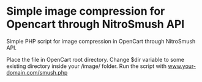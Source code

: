 # Simple image compression for Opencart through NitroSmush API
Simple PHP script for image compression in OpenCart through NitroSmush API.

Place the file in OpenCart root directory. Change $dir variable to some existing directory inside your /image/ folder.
Run the script with www.your-domain.com/smush.php

